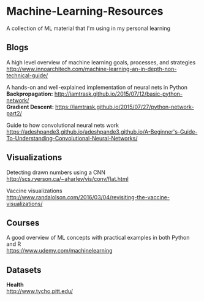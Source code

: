 # Machine-Learning-Resources

A collection of ML material that I'm using in my personal learning

## Blogs
A high level overview of machine learning goals, processes, and strategies  
http://www.innoarchitech.com/machine-learning-an-in-depth-non-technical-guide/

A hands-on and well-explained implementation of neural nets in Python   
**Backpropagation:** http://iamtrask.github.io/2015/07/12/basic-python-network/   
**Gradient Descent:** https://iamtrask.github.io/2015/07/27/python-network-part2/

Guide to how convolutional neural nets work   
https://adeshpande3.github.io/adeshpande3.github.io/A-Beginner's-Guide-To-Understanding-Convolutional-Neural-Networks/   


## Visualizations
Detecting drawn numbers using a CNN   
http://scs.ryerson.ca/~aharley/vis/conv/flat.html   

Vaccine visualizations   
http://www.randalolson.com/2016/03/04/revisiting-the-vaccine-visualizations/

## Courses
A good overview of ML concepts with practical examples in both Python and R   
https://www.udemy.com/machinelearning

## Datasets
**Health**   
http://www.tycho.pitt.edu/
